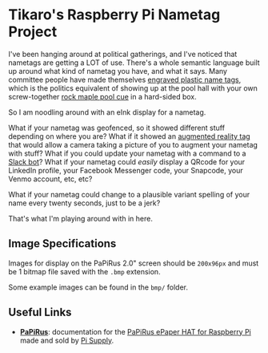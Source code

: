 # Tikaro's Raspberry Pi Nametag Project
I've been hanging around at political gatherings, and I've noticed that nametags are getting a LOT of use.  There's a whole semantic language built up around what kind of nametag you have, and what it says.  Many committee people have made themselves [engraved plastic name tags](https://www.naagtag.com/name-tags/engraved-name-tags), which is the politics equivalent of showing up at the pool hall with your own screw-together [rock maple pool cue](https://www.amazon.com/Flourishes-Protective-Felson-Billiard-Supplies/dp/B00F53CAFK/ref=sr_1_1) in a hard-sided box.

So I am noodling around with an eInk display for a nametag.

What if your nametag was geofenced, so it showed different stuff depending on where you are? What if it showed an [augmented reality tag](https://www.youtube.com/watch?v=S4prVExYY7c) that would allow a camera taking a picture of you to augment your nametag with stuff?  What if you could update your nametag with a command to a [Slack bot](https://hubot.github.com/)?  What if your nametag could _easily_ display a QRcode for your LinkedIn profile, your Facebook Messenger code, your Snapcode, your Venmo account, etc, etc? 

What if your nametag could change to a plausible variant spelling of your name every twenty seconds, just to be a jerk? 

That's what I'm playing around with in here.

## Image Specifications
Images for display on the PaPiRus 2.0" screen should be `200x96px` and must be 1 bitmap file saved with the `.bmp` extension.

Some example images can be found in the `bmp/` folder.

## Useful Links
* **[PaPiRus](https://github.com/PiSupply/PaPiRus)**: documentation for the [PaPiRus ePaper HAT for Raspberry Pi](https://www.pi-supply.com/product/papirus-epaper-eink-screen-hat-for-raspberry-pi/) made and sold by [Pi Supply](https://www.pi-supply.com/).
